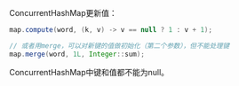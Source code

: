 ConcurrentHashMap更新值：

```java
map.compute(word, (k, v) -> v == null ? 1 : v + 1);

// 或者用merge，可以对新键的值做初始化（第二个参数），但不能处理键
map.merge(word, 1L, Integer::sum);
```

ConcurrentHashMap中键和值都不能为null。
